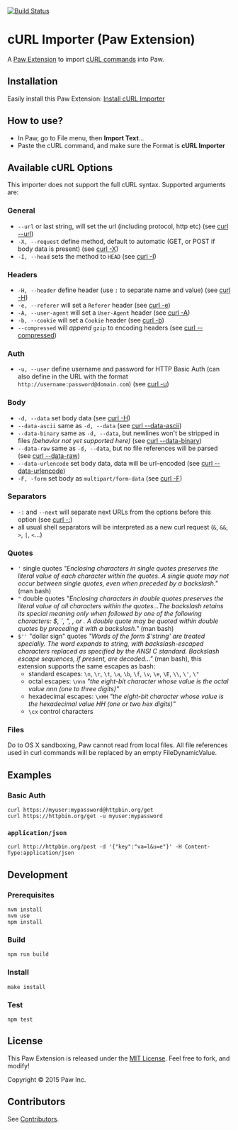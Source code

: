 [![Build Status](https://travis-ci.org/luckymarmot/Paw-cURLImporter.svg?branch=master)](https://travis-ci.org/luckymarmot/Paw-cURLImporter)

# cURL Importer (Paw Extension)

A [Paw Extension](http://luckymarmot.com/paw/extensions/) to import [cURL commands](http://curl.haxx.se/docs/manpage.html) into Paw.

## Installation

Easily install this Paw Extension: [Install cURL Importer](https://luckymarmot.com/paw/extensions/cURLImporter)

## How to use?

* In Paw, go to File menu, then **Import Text**...
* Paste the cURL command, and make sure the Format is **cURL Importer**

## Available cURL Options

This importer does not support the full cURL syntax. Supported arguments are:

### General

* `--url` or last string, will set the url (including protocol, http etc) (see [curl --url](http://curl.haxx.se/docs/manpage.html#--url))
* `-X, --request` define method, default to automatic (GET, or POST if body data is present) (see [curl -X](http://curl.haxx.se/docs/manpage.html#-X))
* `-I, --head` sets the method to `HEAD` (see [curl -I](http://curl.haxx.se/docs/manpage.html#-I))

### Headers

* `-H, --header` define header (use `:` to separate name and value) (see [curl -H](http://curl.haxx.se/docs/manpage.html#-H))
* `-e, --referer` will set a `Referer` header (see [curl -e](http://curl.haxx.se/docs/manpage.html#-e))
* `-A, --user-agent` will set a `User-Agent` header (see [curl -A](http://curl.haxx.se/docs/manpage.html#-A))
* `-b, --cookie` will set a `Cookie` header (see [curl -b](http://curl.haxx.se/docs/manpage.html#-b))
* `--compressed` will *append* `gzip` to encoding headers (see [curl --compressed](http://curl.haxx.se/docs/manpage.html#--compressed))

### Auth

* `-u, --user` define username and password for HTTP Basic Auth (can also define in the URL with the format `http://username:password@domain.com`) (see [curl -u](http://curl.haxx.se/docs/manpage.html#-u))

### Body

* `-d, --data` set body data (see [curl -H](http://curl.haxx.se/docs/manpage.html#-H))
* `--data-ascii` same as `-d, --data` (see [curl --data-ascii](http://curl.haxx.se/docs/manpage.html#--data-ascii))
* `--data-binary` same as `-d, --data`, but newlines won't be stripped in files *(behavior not yet supported here)* (see [curl --data-binary](http://curl.haxx.se/docs/manpage.html#--data-binary))
* `--data-raw` same as `-d, --data`, but no file references will be parsed (see [curl --data-raw](http://curl.haxx.se/docs/manpage.html#--data-raw))
* `--data-urlencode` set body data, data will be url-encoded (see [curl --data-urlencode](http://curl.haxx.se/docs/manpage.html#--data-urlencode))
* `-F, -form` set body as `multipart/form-data` (see [curl -F](http://curl.haxx.se/docs/manpage.html#-F))

### Separators

* `-:` and `--next` will separate next URLs from the options before this option (see [curl -:](http://curl.haxx.se/docs/manpage.html#-))
* all usual shell separators will be interpreted as a new curl request (`&`, `&&`, `>`, `|`, `<`...)

### Quotes

* `'` single quotes *"Enclosing characters in single quotes preserves the literal value of each character within the quotes. A single quote may not occur between single quotes, even when preceded by a backslash."* (man bash)
* `"` double quotes *"Enclosing characters in double quotes preserves the literal value of all characters within the quotes...The backslash retains its special meaning only when followed by one of the following characters: $, `, ", \, or <newline>. A double quote may be quoted within double quotes by preceding it with a backslash."* (man bash)
* `$''` "dollar sign" quotes *"Words of the form $'string' are treated specially. The word expands to string, with backslash-escaped characters replaced as specified by the ANSI C standard. Backslash escape sequences, if present, are decoded..."* (man bash), this extension supports the same escapes as bash:
  * standard escapes: `\n`, `\r`, `\t`, `\a`, `\b`, `\f`, `\v`, `\e`, `\E`, `\\`, `\'`, `\"`
  * octal escapes: `\nnn` *"the eight-bit character whose value is the octal value nnn (one to three digits)"*
  * hexadecimal escapes: `\xHH` *"the eight-bit character whose value is the hexadecimal value HH (one or two hex digits)"*
  * `\cx` control characters

### Files

Do to OS X sandboxing, Paw cannot read from local files. All file references used in
curl commands will be replaced by an empty FileDynamicValue.

## Examples

### Basic Auth

```shell
curl https://myuser:mypassword@httpbin.org/get
curl https://httpbin.org/get -u myuser:mypassword
```

### `application/json`

```shell
curl http://httpbin.org/post -d '{"key":"va=l&u=e"}' -H Content-Type:application/json
```

## Development

### Prerequisites

```shell
nvm install
nvm use
npm install
```

### Build

```shell
npm run build
```

### Install

```shell
make install
```

### Test

```shell
npm test
```

## License

This Paw Extension is released under the [MIT License](LICENSE). Feel free to fork, and modify!

Copyright © 2015 Paw Inc.

## Contributors

See [Contributors](https://github.com/luckymarmot/Paw-cURLImporter/graphs/contributors).

